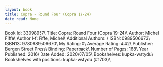```yaml
---
layout: book
title: Copra - Round Four (Copra 19-24)
date_read: None
---
```


Book Id: 33098957\ 
Title: Copra: Round Four (Copra 19-24)\ 
Author: Michel Fiffe\ 
Author l-f: Fiffe, Michel\ 
Additional Authors: \ 
ISBN: 0989506673\ 
ISBN13: 9780989506670\ 
My Rating: 0\ 
Average Rating: 4.42\ 
Publisher: Bergen Street Press\ 
Binding: Paperback\ 
Number of Pages: 168\ 
Year Published: 2016\ 
Date Added: 2020/07/05\ 
Bookshelves: kupka-wstydu\ 
Bookshelves with positions: kupka-wstydu (#1703)\ 


